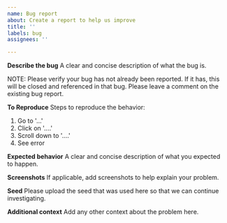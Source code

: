 ```yaml
---
name: Bug report
about: Create a report to help us improve
title: ''
labels: bug
assignees: ''

---
```


**Describe the bug**
A clear and concise description of what the bug is.

NOTE: Please verify your bug has not already been reported. If it has, this will be closed and referenced in that bug. Please leave a comment on the existing bug report.

**To Reproduce**
Steps to reproduce the behavior:
1. Go to '...'
2. Click on '....'
3. Scroll down to '....'
4. See error

**Expected behavior**
A clear and concise description of what you expected to happen.

**Screenshots**
If applicable, add screenshots to help explain your problem.

**Seed**
Please upload the seed that was used here so that we can continue investigating.

**Additional context**
Add any other context about the problem here.
